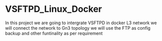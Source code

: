 # VSFTPD_Linux_Docker
In this project we are going to intergrate VSFTPD in docker L3 network 
we will connect the network to Gn3 topology
we will use the FTP as config backup and other funtinality as per requirement 
